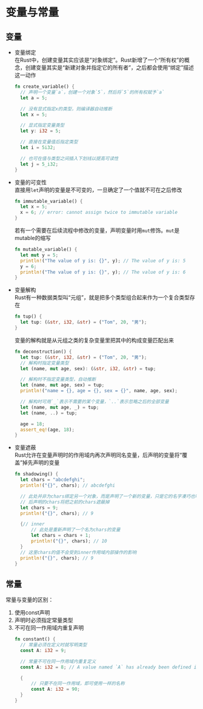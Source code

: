 # 变量与常量

## 变量

* 变量绑定  
  在Rust中，创建变量其实应该是“对象绑定”。Rust新增了一个“所有权”的概念，创建变量其实是“新建对象并指定它的所有者”，之后都会使用“绑定”描述这一动作
  ```rust
  fn create_variable() {
    // 声明一个变量`a`，创建一个对象`5`，然后将`5`的所有权赋予`a`
    let a = 5;

    // 没有显式指定x的类型，则编译器自动推断
    let x = 5;

    // 显式指定变量类型
    let y: i32 = 5;

    // 直接在变量值后指定类型
    let i = 5i32;

    // 也可在值与类型之间插入下划线以提高可读性
    let j = 5_i32;
  }
  ```
* 变量的可变性  
  直接用`let`声明的变量是不可变的，一旦确定了一个值就不可在之后修改
  ```rust
  fn immutable_variable() {
    let x = 5;
    x = 6; // error: cannot assign twice to immutable variable
  }
  ```
  若有一个需要在后续流程中修改的变量，声明变量时用`mut`修饰。`mut`是mutable的缩写
  ```rust
  fn mutable_variable() {
    let mut y = 5;
    println!("The value of y is: {}", y); // The value of y is: 5
    y = 6;
    println!("The value of y is: {}", y); // The value of y is: 6
  }
  ```
* 变量解构  
  Rust有一种数据类型叫“元组”，就是把多个类型组合起来作为一个复合类型存在
  ```rust
  fn tup() {
    let tup: (&str, i32, &str) = ("Tom", 20, "男");
  }
  ```
  变量的解构就是从元组之类的复杂变量里把其中的构成变量匹配出来
  ```rust
  fn deconstruction() {
    let tup: (&str, i32, &str) = ("Tom", 20, "男");
    // 解构时指定变量类型
    let (name, mut age, sex): (&str, i32, &str) = tup;

    // 解构时不指定变量类型，自动推断
    let (name, mut age, sex) = tup;
    println!("name = {}, age = {}, sex = {}", name, age, sex);

    // 解构时可用`_`表示不需要的某个变量，`..`表示忽略之后的全部变量
    let (name, mut age, _) = tup;
    let (name, ..) = tup;

    age = 18;
    assert_eq!(age, 18);
  }
  ```
* 变量遮蔽  
  Rust允许在变量声明时的作用域内再次声明同名变量，后声明的变量将“覆盖”掉先声明的变量
  ```rust
  fn shadowing() {
    let chars = "abcdefghi";
    println!("{}", chars); // abcdefghi

    // 此处并非为chars绑定另一个对象，而是声明了一个新的变量，只是它的名字凑巧也叫“chars”
    // 后声明的chars将把之前的chars遮蔽掉
    let chars = 9;
    println!("{}", chars); // 9

    {// inner
        // 此处是重新声明了一个名为chars的变量
        let chars = chars + 1;
        println!("{}", chars); // 10
    }
    // 这里chars的值不会受到inner作用域内部操作的影响
    println!("{}", chars); // 9
  }
  ```

## 常量

常量与变量的区别：

1. 使用const声明
2. 声明时必须指定常量类型
3. 不可在同一作用域内重复声明
   ```rust
   fn constant() {
     // 常量必须在定义时就写明类型
     const A: i32 = 9;

     // 常量不可在同一作用域内重复定义
     const A: i32 = 8; // A value named `A` has already been defined in this block

     {
         // 只要不在同一作用域，即可使用一样的名称
         const A: i32 = 90;
     }
   }
   ```
